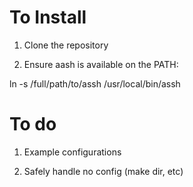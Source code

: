 To Install
==========

1. Clone the repository

2. Ensure aash is available on the PATH:

  ln -s /full/path/to/assh /usr/local/bin/assh


To do
=====

1. Example configurations

2. Safely handle no config (make dir, etc)
